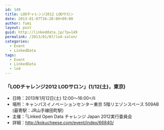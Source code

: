 ```yaml
---
id: 149
title: LODチャレンジ2012 LODサロン
date: 2013-01-07T16:20:09+09:00
author: fumi
layout: post
guid: http://linkeddata.jp/?p=149
permalink: /2013/01/07/lod-salon/
categories:
  - Event
  - LinkedData
tags:
  - Event
  - LinkedData
  - lod
---
```


### 「LODチャレンジ2012 LODサロン」(1/12(土)，東京)

  * 日時：2013年1月12日(土) 12:00～16:00</li
  * 場所：キャンパスイノベーションセンター東京 5階リエゾンスペース 509AB (最寄駅：JR山手線田町駅)
  * 主催：「Linked Open Data チャレンジ Japan 2012実行委員会
  * 詳細：http://kokucheese.com/event/index/66840/
